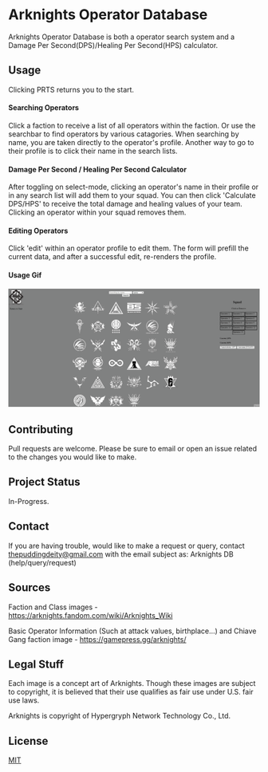 # Arknights Operator Database

Arknights Operator Database is both a operator search system and a Damage Per Second(DPS)/Healing Per Second(HPS) calculator.

## Usage

Clicking PRTS returns you to the start.

#### Searching Operators

Click a faction to receive a list of all operators within the faction. 
Or use the searchbar to find operators by various catagories. When searching by name, you are taken directly to the operator's profile.
Another way to go to their profile is to click their name in the search lists. 

#### Damage Per Second / Healing Per Second Calculator

After toggling on select-mode, clicking an operator's name in their profile or in any search list will add them to your squad. You can then
click 'Calculate DPS/HPS' to receive the total damage and healing values of your team. Clicking an operator within your squad removes them.

#### Editing Operators

Click 'edit' within an operator profile to edit them. The form will prefill the current data, and after a successful edit, re-renders the profile.

#### Usage Gif
![tutorial gif](./tutorial.gif)

## Contributing

Pull requests are welcome. Please be sure to email or open an issue related to the changes you would like to make.

## Project Status

In-Progress.

## Contact

If you are having trouble, would like to make a request or query, contact thepuddingdeity@gmail.com with the email subject as:
Arknights DB (help/query/request)

## Sources

Faction and Class images - https://arknights.fandom.com/wiki/Arknights_Wiki

Basic Operator Information (Such at attack values, birthplace...) and Chiave Gang faction image - https://gamepress.gg/arknights/

## Legal Stuff

Each image is a concept art of Arknights. Though these images are subject to copyright, it is believed that their use qualifies as fair use under U.S. fair use laws.

Arknights is copyright of Hypergryph Network Technology Co., Ltd.

## License

[MIT](https://choosealicense.com/licenses/mit/)